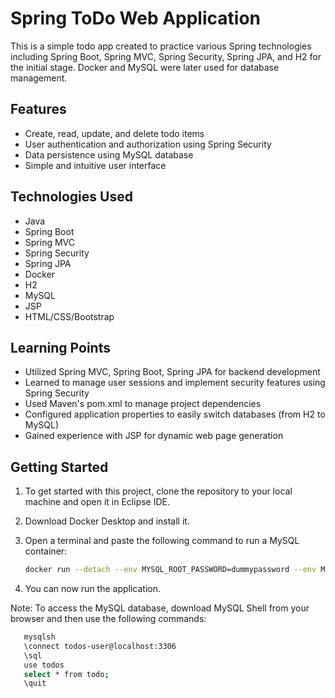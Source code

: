 # Spring ToDo Web Application

This is a simple todo app created to practice various Spring technologies including Spring Boot, Spring MVC, Spring Security, Spring JPA, and H2 for the initial stage. Docker and MySQL were later used for database management.

## Features

- Create, read, update, and delete todo items
- User authentication and authorization using Spring Security
- Data persistence using MySQL database
- Simple and intuitive user interface

## Technologies Used

- Java
- Spring Boot
- Spring MVC
- Spring Security
- Spring JPA
- Docker
- H2
- MySQL
- JSP
- HTML/CSS/Bootstrap

## Learning Points

- Utilized Spring MVC, Spring Boot, Spring JPA for backend development
- Learned to manage user sessions and implement security features using Spring Security
- Used Maven's pom.xml to manage project dependencies
- Configured application properties to easily switch databases (from H2 to MySQL)
- Gained experience with JSP for dynamic web page generation

## Getting Started

1. To get started with this project, clone the repository to your local machine and open it in Eclipse IDE.
2. Download Docker Desktop and install it.
3. Open a terminal and paste the following command to run a MySQL container:

   ```bash
   docker run --detach --env MYSQL_ROOT_PASSWORD=dummypassword --env MYSQL_USER=todos-user --env MYSQL_PASSWORD=dummytodos --env MYSQL_DATABASE=todos --name mysql --publish 3306:3306 mysql:8

3. You can now run the application.

Note: To access the MySQL database, download MySQL Shell from your browser and then use the following commands:

 ```bash
    mysqlsh
    \connect todos-user@localhost:3306
    \sql
    use todos
    select * from todo;
    \quit



